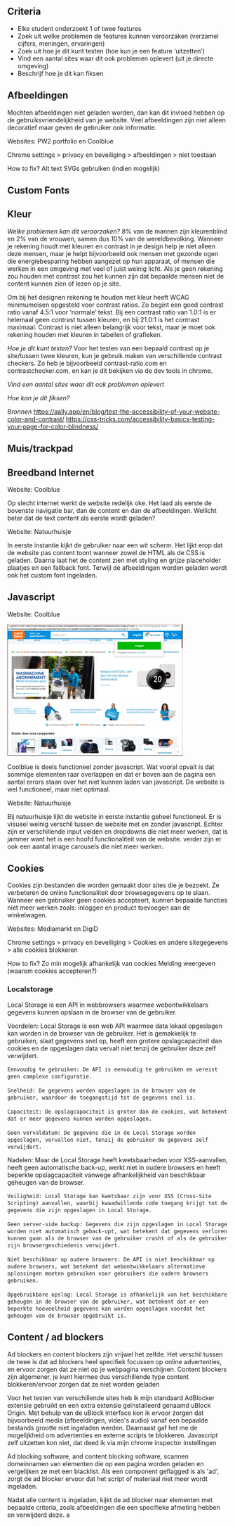 
## Criteria

- Elke student onderzoekt 1 of twee features
- Zoek uit welke problemen de features kunnen veroorzaken (verzamel cijfers, meningen, ervaringen)
- Zoek uit hoe je dit kunt testen (hoe kun je een feature ‘uitzetten’)
- Vind een aantal sites waar dit ook problemen oplevert (uit je directe omgeving)
- Beschrijf hoe je dit kan fiksen

## Afbeeldingen
Mochten afbeeldingen niet geladen worden, dan kan dit invloed hebben op de gebruiksvriendelijkheid van je website. Veel afbeeldingen zijn niet alleen decoratief maar geven de gebruiker ook informatie.

Websites: PW2 portfolio en Coolblue

Chrome settings > privacy en beveiliging > afbeeldingen > niet toestaan

How to fix?
Alt text
SVGs gebruiken (indien mogelijk)

## Custom Fonts

## Kleur
*Welke problemen kan dit veroorzaken?*
8% van de mannen zijn kleurenblind en 2% van de vrouwen, samen dus 10% van de wereldbevolking. Wanneer je rekening houdt met kleuren en contrast in je design help je niet alleen deze mensen, maar je helpt bijvoorbeeld ook mensen met gezonde ogen die energiebesparing hebben aangezet op hun apparaat, of mensen die werken in een omgeving met veel of juist weinig licht. Als je geen rekening zou houden met contrast zou het kunnen zijn dat bepaalde mensen niet de content kunnen zien of lezen op je site.

Om bij het designen rekening te houden met kleur heeft WCAG minimumeisen opgesteld voor contrast ratios. Zo begint een goed contrast ratio vanaf 4.5:1 voor ‘normale’ tekst. Bij een contrast ratio van 1.0:1 is er helemaal geen contrast tussen kleuren, en bij 21.0:1 is het contrast maximaal. Contrast is niet alleen belangrijk voor tekst, maar je moet ook rekening houden met kleuren in tabellen of grafieken.


*Hoe je dit kunt testen?* 
Voor het testen van een bepaald contrast op je site/tussen twee kleuren, kun je gebruik maken van verschillende contrast checkers. Zo heb je bijvoorbeeld contrast-ratio.com en contrastchecker.com, en kan je dit bekijken via de dev tools in chrome.


*Vind een aantal sites waar dit ook problemen oplevert*



*Hoe kan je dit fiksen?*


*Bronnen*
https://aally.app/en/blog/test-the-accessibility-of-your-website-color-and-contrast/ 
https://css-tricks.com/accessibility-basics-testing-your-page-for-color-blindness/ 

## Muis/trackpad




## Breedband Internet

Website: Coolblue

Op slecht internet werkt de website redelijk oke. Het laad als eerste de bovenste navigatie bar, dan de content en dan de afbeeldingen. Wellicht beter dat de text content als eerste wordt geladen?

Website: Natuurhuisje

In eerste instantie kijkt de gebruiker naar een wit scherm. Het lijkt erop dat de website pas content toont wanneer zowel de HTML als de CSS is geladen. Daarna laat het de content zien met styling en grijze placeholder plaatjes en een fallback font. Terwijl de afbeeldingen worden geladen wordt ook het custom font ingeladen.

## Javascript

Website: Coolblue

<img src="images/javascript-coolblue.jpg" style="width: 400px">

Coolblue is deels functioneel zonder javascript. Wat vooral opvalt is dat sommige elementen raar overlappen en dat er boven aan de pagina een aantal errors staan over het niet kunnen laden van javascript. De website is wel functioneel, maar niet optimaal.

Website: Natuurhuisje

Bij natuurhuisje lijkt de website in eerste instantie geheel functioneel. Er is visueel weinig verschil tussen de website met en zonder javascript. Echter zijn er verschillende input velden en dropdowns die niet meer werken, dat is jammer want het is een hoofd functionaliteit van de website. verder zijn er ook een aantal image carousels die niet meer werken.

## Cookies
Cookies zijn bestanden die worden gemaakt door sites die je bezoekt. Ze verbeteren de online functionaliteit door browsegegevens op te slaan. Wanneer een gebruiker geen cookies accepteert, kunnen bepaalde functies niet meer werken zoals: inloggen en product toevoegen aan de winkelwagen.

Websites: Mediamarkt en DigiD

Chrome settings > privacy en beveiliging > Cookies en andere sitegegevens > alle cookies blokkeren

How to fix?
Zo min mogelijk afhankelijk van cookies
Melding weergeven (waarom cookies accepteren?)

### Localstorage

Local Storage is een API in webbrowsers waarmee webontwikkelaars gegevens kunnen opslaan in de browser van de gebruiker.

Voordelen:
Local Storage is een web API waarmee data lokaal opgeslagen kan worden in de browser van de gebruiker. Het is gemakkelijk te gebruiken, slaat gegevens snel op, heeft een grotere opslagcapaciteit dan cookies en de opgeslagen data vervalt niet tenzij de gebruiker deze zelf verwijdert.

    Eenvoudig te gebruiken: De API is eenvoudig te gebruiken en vereist geen complexe configuratie.

    Snelheid: De gegevens worden opgeslagen in de browser van de gebruiker, waardoor de toegangstijd tot de gegevens snel is.

    Capaciteit: De opslagcapaciteit is groter dan de cookies, wat betekent dat er meer gegevens kunnen worden opgeslagen.

    Geen vervaldatum: De gegevens die in de Local Storage worden opgeslagen, vervallen niet, tenzij de gebruiker de gegevens zelf verwijdert.

Nadelen:
Maar de Local Storage heeft kwetsbaarheden voor XSS-aanvallen, 
heeft geen automatische back-up, werkt niet in oudere browsers 
en heeft beperkte opslagcapaciteit vanwege afhankelijkheid van beschikbaar geheugen van de browser. 

    Veiligheid: Local Storage kan kwetsbaar zijn voor XSS (Cross-Site Scripting) aanvallen, waarbij kwaadwillende code toegang krijgt tot de gegevens die zijn opgeslagen in Local Storage.

    Geen server-side backup: Gegevens die zijn opgeslagen in Local Storage worden niet automatisch geback-upt, wat betekent dat gegevens verloren kunnen gaan als de browser van de gebruiker crasht of als de gebruiker zijn browsergeschiedenis verwijdert.

    Niet beschikbaar op oudere browsers: De API is niet beschikbaar op oudere browsers, wat betekent dat webontwikkelaars alternatieve oplossingen moeten gebruiken voor gebruikers die oudere browsers gebruiken.

    Opgebruikbare opslag: Local Storage is afhankelijk van het beschikbare geheugen in de browser van de gebruiker, wat betekent dat er een beperkte hoeveelheid gegevens kan worden opgeslagen voordat het geheugen van de browser opgebruikt is.





## Content / ad blockers

Ad blockers en content blockers zijn vrijwel het zelfde. Het verschil tussen de twee is dat ad blockers heel specifiek focussen op online advertenties, en ervoor zorgen dat ze niet op je webpagina verschijnen. Content blockers zijn algemener, je kunt hiermee dus verschillende type content blokkeren/ervoor zorgen dat ze niet worden geladen

Voor het testen van verschillende sites heb ik mijn standaard AdBlocker extensie gebruikt en een extra extensie geïnstalleerd genaamd uBlock Origin. Met behulp van de uBlock interface kon ik ervoor zorgen dat bijvoorbeeld media (afbeeldingen, video's audio) vanaf een bepaalde bestands grootte niet ingeladen werden. Daarnaast gaf het me de mogelijkheid om advertenties en externe scripts te blokkeren. Javascript zelf uitzetten kon niet, dat deed ik via mijn chrome inspector instellingen

Ad blocking software, and content blocking software, scannen domeinnamen van elementen die op een pagina worden geladen en vergelijken ze met een blacklist. Als een component geflagged is als 'ad', zorgt de ad blocker ervoor dat het script of materiaal niet meer wordt ingeladen.

Nadat alle content is ingeladen, kijkt de ad blocker naar elementen met bepaalde criteria, zoals afbeeldingen die een specifieke afmeting hebben en verwijderd deze. a